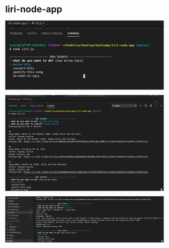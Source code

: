 # liri-node-app

![start](https://github.com/krissmith2910/liri-node-app/blob/master/images/start.png?raw=true)

![spotify](https://github.com/krissmith2910/liri-node-app/blob/master/images/spotify.png?raw=true)

![movie](https://github.com/krissmith2910/liri-node-app/blob/master/images/movie.png?raw=true)